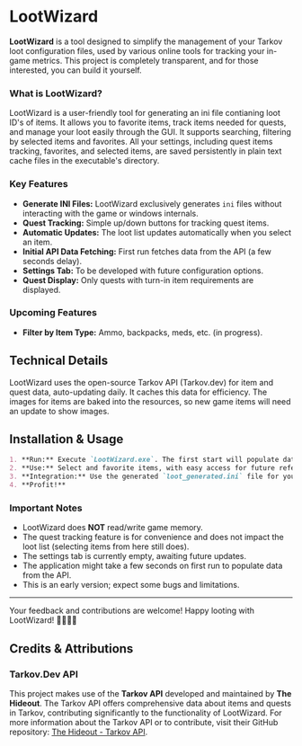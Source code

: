 # LootWizard
**LootWizard** is a tool designed to simplify the management of your Tarkov loot configuration files, used by various online tools for tracking your in-game metrics. This project is completely transparent, and for those interested, you can build it yourself.

### What is LootWizard?
LootWizard is a user-friendly tool for generating an ini file contianing loot ID's of items.
It allows you to favorite items, track items needed for quests, and manage your loot easily through the GUI. It supports searching, filtering by selected items and favorites. All your settings, including quest items tracking, favorites, and selected items, are saved persistently in plain text cache files in the executable's directory.

### Key Features
- **Generate INI Files:** LootWizard exclusively generates `ini` files without interacting with the game or windows internals.
- **Quest Tracking:** Simple up/down buttons for tracking quest items.
- **Automatic Updates:** The loot list updates automatically when you select an item.
- **Initial API Data Fetching:** First run fetches data from the API (a few seconds delay).
- **Settings Tab:** To be developed with future configuration options.
- **Quest Display:** Only quests with turn-in item requirements are displayed.

### Upcoming Features
- **Filter by Item Type:** Ammo, backpacks, meds, etc. (in progress).

## Technical Details
LootWizard uses the open-source Tarkov API (Tarkov.dev) for item and quest data, auto-updating daily. It caches this data for efficiency. The images for items are baked into the resources, so new game items will need an update to show images.

## Installation & Usage

```markdown
1. **Run:** Execute `LootWizard.exe`. The first start will populate data from the API.
2. **Use:** Select and favorite items, with easy access for future reference.
3. **Integration:** Use the generated `loot_generated.ini` file for your applications.
4. **Profit!**
```

### Important Notes
- LootWizard does **NOT** read/write game memory.
- The quest tracking feature is for convenience and does not impact the loot list (selecting items from here still does).
- The settings tab is currently empty, awaiting future updates.
- The application might take a few seconds on first run to populate data from the API.
- This is an early version; expect some bugs and limitations.

---

Your feedback and contributions are welcome! Happy looting with LootWizard! 🧙‍♂️💼🔮


## Credits & Attributions

### Tarkov.Dev API
This project makes use of the **Tarkov API** developed and maintained by **The Hideout**. The Tarkov API offers comprehensive data about items and quests in Tarkov, contributing significantly to the functionality of LootWizard.
For more information about the Tarkov API or to contribute, visit their GitHub repository: [The Hideout - Tarkov API](https://github.com/the-hideout/tarkov-api).
